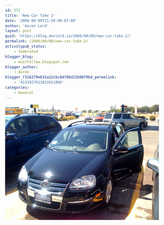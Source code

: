 ```yaml
---
id: 572
title: 'New Car Take 2'
date: '2008-08-09T21:50:00-07:00'
author: 'Aaron Lord'
layout: post
guid: 'https://blog.devlord.io/2008/08/09/new-car-take-2/'
permalink: /2008/08/09/new-car-take-2/
activitypub_status:
    - federated
blogger_blog:
    - mustfollow.blogspot.com
blogger_author:
    - Aaron
blogger_f316279e632a22cbc8478bd21b80f9b4_permalink:
    - '4133927013023911006'
categories:
    - General
---
```


<p class="mobile-photo"><a href="/assets/img/2011/10/photo-740306.jpg"><img src="/assets/img/2011/10/photo-740306.jpg?w=300" border="0" alt="" /></a></p>